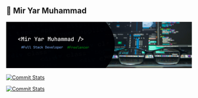## 🤖 Mir Yar Muhammad

![My_Info](./imgs/github_devBaanner.png)

[![Commit Stats](http://github-profile-summary-cards.vercel.app/api/cards/profile-details?username=Yarmuhammadtalpur&theme=github)](https://github.com/Yarmuhammadtalpur#gh_light_mode-only)

[![Commit Stats](http://github-profile-summary-cards.vercel.app/api/cards/profile-details?username=Yarmuhammadtalpur&theme=github_dark)](https://github.com/Yarmuhammadtalpur#gh_dark_mode-only)
